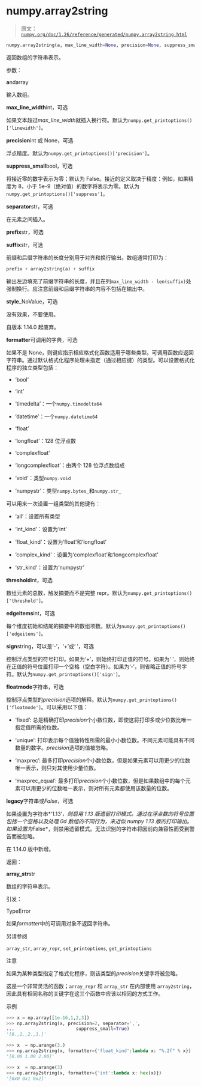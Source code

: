 # numpy.array2string

> 原文：[`numpy.org/doc/1.26/reference/generated/numpy.array2string.html`](https://numpy.org/doc/1.26/reference/generated/numpy.array2string.html)

```py
numpy.array2string(a, max_line_width=None, precision=None, suppress_small=None, separator=' ', prefix='', style=<no value>, formatter=None, threshold=None, edgeitems=None, sign=None, floatmode=None, suffix='', *, legacy=None)
```

返回数组的字符串表示。

参数：

**a**ndarray

输入数组。

**max_line_width**int，可选

如果文本超过*max_line_width*就插入换行符。默认为`numpy.get_printoptions()['linewidth']`。

**precision**int 或 None，可选

浮点精度。默认为`numpy.get_printoptions()['precision']`。

**suppress_small**bool，可选

将接近零的数字表示为零；默认为 False。接近的定义取决于精度：例如，如果精度为 8，小于 5e-9（绝对值）的数字将表示为零。默认为`numpy.get_printoptions()['suppress']`。

**separator**str，可选

在元素之间插入。

**prefix**str，可选

**suffix**str，可选

前缀和后缀字符串的长度分别用于对齐和换行输出。数组通常打印为：

```py
prefix + array2string(a) + suffix 
```

输出左边填充了前缀字符串的长度，并且在列`max_line_width - len(suffix)`处强制换行。应注意前缀和后缀字符串的内容不包括在输出中。

**style**_NoValue，可选

没有效果，不要使用。

自版本 1.14.0 起废弃。

**formatter**可调用的字典，可选

如果不是 None，则键应指示相应格式化函数适用于哪些类型。可调用函数应返回字符串。通过默认格式化程序处理未指定（通过相应键）的类型。可以设置格式化程序的独立类型包括：

+   ‘bool’

+   ‘int’

+   ‘timedelta’：一个`numpy.timedelta64`

+   ‘datetime’：一个`numpy.datetime64`

+   ‘float’

+   ‘longfloat’：128 位浮点数

+   ‘complexfloat’

+   ‘longcomplexfloat’：由两个 128 位浮点数组成

+   ‘void’：类型`numpy.void`

+   ‘numpystr’：类型`numpy.bytes_`和`numpy.str_`

可以用来一次设置一组类型的其他键有：

+   ‘all’：设置所有类型

+   ‘int_kind’：设置为‘int’

+   ‘float_kind’：设置为‘float’和‘longfloat’

+   ‘complex_kind’：设置为‘complexfloat’和‘longcomplexfloat’

+   ‘str_kind’：设置为‘numpystr’

**threshold**int，可选

数组元素的总数，触发摘要而不是完整 repr。默认为`numpy.get_printoptions()['threshold']`。

**edgeitems**int，可选

每个维度初始和结尾的摘要中的数组项数。默认为`numpy.get_printoptions()['edgeitems']`。

**sign**string，可以是‘-’，‘+’或‘ ’，可选

控制浮点类型的符号打印。如果为‘+’，则始终打印正值的符号。如果为‘ ’，则始终在正值的符号位置打印一个空格（空白字符）。如果为‘-’，则省略正值的符号字符。默认为`numpy.get_printoptions()['sign']`。

**floatmode**字符串，可选

控制浮点类型的*precision*选项的解释。默认为`numpy.get_printoptions()['floatmode']`。可以采用以下值：

+   ‘fixed’: 总是精确打印*precision*个小数位数，即使这将打印多或少位数比唯一指定值所需的位数。

+   ‘unique’: 打印表示每个值独特性所需的最小小数位数。不同元素可能具有不同数量的数字。*precision*选项的值被忽略。

+   ‘maxprec’: 最多打印*precision*个小数位数，但是如果元素可以用更少的位数唯一表示，则只对其使用少量位数。

+   ‘maxprec_equal’: 最多打印*precision*个小数位数，但是如果数组中的每个元素可以用更少的位数唯一表示，则对所有元素都使用该数量的位数。

**legacy**字符串或*False*，可选

如果设置为字符串*‘1.13’*，则启用 1.13 版遗留打印模式。通过在浮点数的符号位置包括一个空格以及处理 0d 数组的不同行为，来近似 numpy 1.13 版的打印输出。如果设置为*False*，则禁用遗留模式。无法识别的字符串将因前向兼容性而受到警告而被忽略。

在 1.14.0 版中新增。

返回：

**array_str**str

数组的字符串表示。

引发：

TypeError

如果*formatter*中的可调用对象不返回字符串。

另请参阅

`array_str`, `array_repr`, `set_printoptions`, `get_printoptions`

注意

如果为某种类型指定了格式化程序，则该类型的*precision*关键字将被忽略。

这是一个非常灵活的函数；`array_repr` 和 `array_str` 在内部使用 `array2string`，因此具有相同名称的关键字在这三个函数中应该以相同的方式工作。

示例

```py
>>> x = np.array([1e-16,1,2,3])
>>> np.array2string(x, precision=2, separator=',',
...                       suppress_small=True)
'[0.,1.,2.,3.]' 
```

```py
>>> x  = np.arange(3.)
>>> np.array2string(x, formatter={'float_kind':lambda x: "%.2f" % x})
'[0.00 1.00 2.00]' 
```

```py
>>> x  = np.arange(3)
>>> np.array2string(x, formatter={'int':lambda x: hex(x)})
'[0x0 0x1 0x2]' 
```
